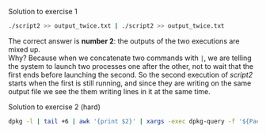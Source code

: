 Solution to exercise 1
```bash
./script2 >> output_twice.txt | ./script2 >> output_twice.txt
``` 
The correct answer is **number 2**: the outputs of the two executions are mixed up.<br>
Why? Because when we concatenate two commands with `|`, we are telling the system to launch two processes one after the other, not to wait that
the first ends before launching the second. So the second execution of *script2* starts when the first is still running, and
since they are writing on the same output file we see the them writing lines in it at the same time.

Solution to exercise 2 (hard)

```bash
dpkg -l | tail +6 | awk '{print $2}' | xargs -exec dpkg-query -f '${Package} ${Installed-Size}\n' -W | sort -k 2 -n -r | head -5
```
